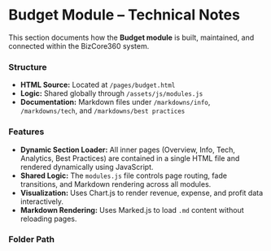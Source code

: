 # Budget Module – Technical Notes

This section documents how the **Budget module** is built, maintained, and connected within the BizCore360 system.

### Structure
- **HTML Source:** Located at `/pages/budget.html`  
- **Logic:** Shared globally through `/assets/js/modules.js`  
- **Documentation:** Markdown files under `/markdowns/info`, `/markdowns/tech`, and `/markdowns/best practices`

### Features
- **Dynamic Section Loader:** All inner pages (Overview, Info, Tech, Analytics, Best Practices) are contained in a single HTML file and rendered dynamically using JavaScript.  
- **Shared Logic:** The `modules.js` file controls page routing, fade transitions, and Markdown rendering across all modules.  
- **Visualization:** Uses Chart.js to render revenue, expense, and profit data interactively.  
- **Markdown Rendering:** Uses Marked.js to load `.md` content without reloading pages.

### Folder Path
